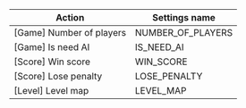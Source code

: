 | Action | Settings name |
|--------|---------------|
| [Game] Number of players | NUMBER_OF_PLAYERS |
| [Game] Is need AI | IS_NEED_AI |
| [Score] Win score | WIN_SCORE |
| [Score] Lose penalty | LOSE_PENALTY |
| [Level] Level map | LEVEL_MAP |
